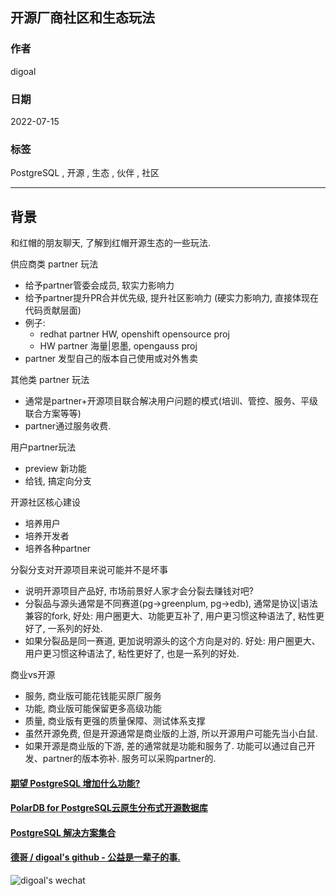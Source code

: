 ## 开源厂商社区和生态玩法    
            
### 作者            
digoal            
            
### 日期            
2022-07-15            
            
### 标签            
PostgreSQL , 开源 , 生态 , 伙伴 , 社区    
            
----            
            
## 背景   
   
和红帽的朋友聊天, 了解到红帽开源生态的一些玩法.  
    
供应商类 partner 玩法   
- 给予partner管委会成员, 软实力影响力  
- 给予partner提升PR合并优先级, 提升社区影响力 (硬实力影响力, 直接体现在代码贡献层面)  
- 例子:   
    - redhat partner HW, openshift opensource proj   
    - HW partner 海量|恩墨, opengauss proj   
- partner 发型自己的版本自己使用或对外售卖  
  
其他类 partner 玩法  
- 通常是partner+开源项目联合解决用户问题的模式(培训、管控、服务、平级联合方案等等)  
- partner通过服务收费.  
  
用户partner玩法  
- preview 新功能  
- 给钱, 搞定向分支  
  
开源社区核心建设  
- 培养用户  
- 培养开发者  
- 培养各种partner  
  
分裂分支对开源项目来说可能并不是坏事  
- 说明开源项目产品好, 市场前景好人家才会分裂去赚钱对吧?   
- 分裂品与源头通常是不同赛道(pg->greenplum, pg->edb), 通常是协议|语法兼容的fork, 好处: 用户圈更大、功能更互补了, 用户更习惯这种语法了, 粘性更好了, 一系列的好处.   
- 如果分裂品是同一赛道, 更加说明源头的这个方向是对的. 好处: 用户圈更大、用户更习惯这种语法了, 粘性更好了, 也是一系列的好处.   
  
商业vs开源  
- 服务, 商业版可能花钱能买原厂服务  
- 功能, 商业版可能保留更多高级功能  
- 质量, 商业版有更强的质量保障、测试体系支撑  
- 虽然开源免费, 但是开源通常是商业版的上游, 所以开源用户可能先当小白鼠.   
- 如果开源是商业版的下游, 差的通常就是功能和服务了. 功能可以通过自己开发、partner的版本弥补. 服务可以采购partner的.    
  
  
#### [期望 PostgreSQL 增加什么功能?](https://github.com/digoal/blog/issues/76 "269ac3d1c492e938c0191101c7238216")
  
  
#### [PolarDB for PostgreSQL云原生分布式开源数据库](https://github.com/ApsaraDB/PolarDB-for-PostgreSQL "57258f76c37864c6e6d23383d05714ea")
  
  
#### [PostgreSQL 解决方案集合](https://yq.aliyun.com/topic/118 "40cff096e9ed7122c512b35d8561d9c8")
  
  
#### [德哥 / digoal's github - 公益是一辈子的事.](https://github.com/digoal/blog/blob/master/README.md "22709685feb7cab07d30f30387f0a9ae")
  
  
![digoal's wechat](../pic/digoal_weixin.jpg "f7ad92eeba24523fd47a6e1a0e691b59")
  
